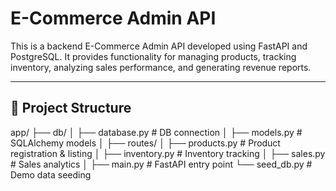 # E-Commerce Admin API

This is a backend E-Commerce Admin API developed using FastAPI and PostgreSQL. It provides functionality for managing products, tracking inventory, analyzing sales performance, and generating revenue reports.

---

## 📁 Project Structure

app/
├── db/
│ ├── database.py # DB connection
│ ├── models.py # SQLAlchemy models
│
├── routes/
│ ├── products.py # Product registration & listing
│ ├── inventory.py # Inventory tracking
│ ├── sales.py # Sales analytics
│
├── main.py # FastAPI entry point
└── seed_db.py # Demo data seeding
